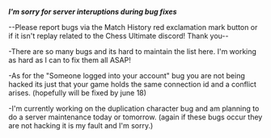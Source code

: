 ***I'm sorry for server interuptions during bug fixes***

--Please report bugs via the Match History red exclamation mark button or if it isn't replay related to the Chess Ultimate discord! Thank you--

-There are so many bugs and its hard to maintain the list here. I'm working as hard as I can to fix them all ASAP!

-As for the "Someone logged into your account" bug you are not being hacked its just that your game holds the same connection id and a conflict arises. (hopefully will be fixed by june 18)

-I'm currently working on the duplication character bug and am planning to do a server maintenance today or tomorrow. (again if these bugs occur they are not hacking it is my fault and I'm sorry.)
